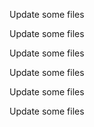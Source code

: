 Update some files

Update some files

Update some files

Update some files

Update some files

Update some files

